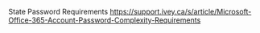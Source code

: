 State Password Requirements
https://support.ivey.ca/s/article/Microsoft-Office-365-Account-Password-Complexity-Requirements
